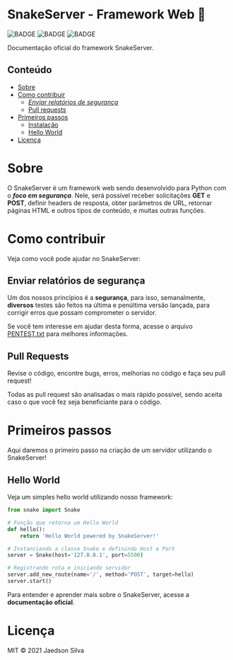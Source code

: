 # SnakeServer - Framework Web 🐍

![BADGE](https://img.shields.io/badge/status-descontinuado-red)
![BADGE](https://img.shields.io/badge/versão-1.0.0-red)
![BADGE](https://img.shields.io/badge/tipo-framework-green)

Documentação oficial do framework SnakeServer.

## Conteúdo

* [Sobre](#Sobre)
* [Como contribuir](#Como-contribuir)
    * [*Enviar relatórios de segurança*](#Enviar-relatórios-de-segurança)
    * [Pull requests](#Pull-Requests) 
* [Primeiros passos](#Primeiros-passos)
    * [Instalação](#)
    * [Hello World](#Hello-World)
* [Licença](#Licença)

# Sobre

O SnakeServer é um framework web sendo desenvolvido para Python com o ***foco em segurança***. Nele, será possível receber solicitações **GET** e **POST**,
definir headers de resposta, obter parâmetros de URL, retornar páginas HTML e outros tipos de conteúdo, e muitas outras funções.

# Como contribuir

Veja como você pode ajudar no SnakeServer:

## Enviar relatórios de segurança

Um dos nossos princípios é a **segurança**, para isso, semanalmente, **diversos** testes são feitos na última e penúltima versão
lançada, para corrigir erros que possam comprometer o servidor.

Se você tem interesse em ajudar desta forma, acesse o arquivo [PENTEST.txt](https://github.com/jaedsonpys/snake-server-framework/blob/master/PENTEST.txt) para melhores informações.

## Pull Requests

Revise o código, encontre bugs, erros, melhorias no código e faça seu pull request!

Todas as pull request são analisadas o mais rápido possível, sendo aceita caso o que você fez
seja beneficiante para o código.

# Primeiros passos

Aqui daremos o primeiro passo na criação de um servidor utilizando o SnakeServer!

## Hello World

Veja um simples hello world utilizando nosso framework:

```python
from snake import Snake

# Função que retorna um Hello World
def hello():
    return 'Hello World powered by SnakeServer!'

# Instanciando a classe Snake e definindo Host e Port
server = Snake(host='127.0.0.1', port=5500)

# Registrando rota e iniciando servidor
server.add_new_route(name='/', method='POST', target=hello)
server.start()
```

Para entender e aprender mais sobre o SnakeServer, acesse a **documentação oficial**.

# Licença

MIT © 2021 Jaedson Silva
